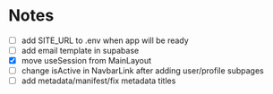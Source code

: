 # Notes

- [ ] add SITE_URL to .env when app will be ready
- [ ] add email template in supabase
- [x] move useSession from MainLayout
- [ ] change isActive in NavbarLink after adding user/profile subpages
- [ ] add metadata/manifest/fix metadata titles
